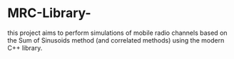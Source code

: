 # MRC-Library-

this project aims to perform simulations of mobile radio channels based on the Sum of Sinusoids method (and correlated methods) using the modern C++ library.
